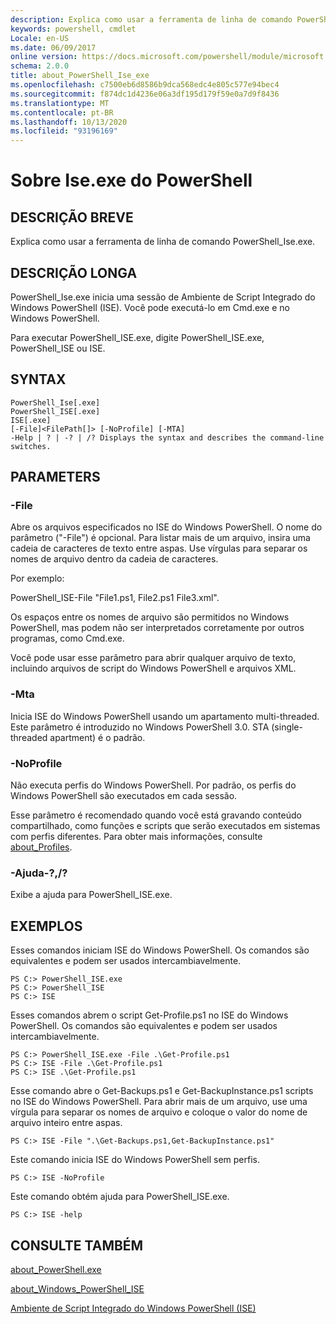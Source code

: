 ```yaml
---
description: Explica como usar a ferramenta de linha de comando PowerShell_Ise.exe.
keywords: powershell, cmdlet
Locale: en-US
ms.date: 06/09/2017
online version: https://docs.microsoft.com/powershell/module/microsoft.powershell.core/about/about_powershell_ise_exe?view=powershell-5.1&WT.mc_id=ps-gethelp
schema: 2.0.0
title: about_PowerShell_Ise_exe
ms.openlocfilehash: c7500eb6d8586b9dca568edc4e805c577e94bec4
ms.sourcegitcommit: f874dc1d4236e06a3df195d179f59e0a7d9f8436
ms.translationtype: MT
ms.contentlocale: pt-BR
ms.lasthandoff: 10/13/2020
ms.locfileid: "93196169"
---
```

# <a name="about-powershell-iseexe"></a>Sobre Ise.exe do PowerShell

## <a name="short-description"></a>DESCRIÇÃO BREVE

Explica como usar a ferramenta de linha de comando PowerShell_Ise.exe.

## <a name="long-description"></a>DESCRIÇÃO LONGA

PowerShell_Ise.exe inicia uma sessão de Ambiente de Script Integrado do Windows PowerShell (ISE). Você pode executá-lo em Cmd.exe e no Windows PowerShell.

Para executar PowerShell_ISE.exe, digite PowerShell_ISE.exe, PowerShell_ISE ou ISE.

## <a name="syntax"></a>SYNTAX

```
PowerShell_Ise[.exe]
PowerShell_ISE[.exe]
ISE[.exe]
[-File]<FilePath[]> [-NoProfile] [-MTA]
-Help | ? | -? | /? Displays the syntax and describes the command-line switches.
```

## <a name="parameters"></a>PARAMETERS

### <a name="-file"></a>-File

Abre os arquivos especificados no ISE do Windows PowerShell. O nome do parâmetro ("-File") é opcional. Para listar mais de um arquivo, insira uma cadeia de caracteres de texto entre aspas. Use vírgulas para separar os nomes de arquivo dentro da cadeia de caracteres.

Por exemplo:

PowerShell_ISE-File "File1.ps1, File2.ps1 File3.xml".

Os espaços entre os nomes de arquivo são permitidos no Windows PowerShell, mas podem não ser interpretados corretamente por outros programas, como Cmd.exe.

Você pode usar esse parâmetro para abrir qualquer arquivo de texto, incluindo arquivos de script do Windows PowerShell e arquivos XML.

### <a name="-mta"></a>-Mta

Inicia ISE do Windows PowerShell usando um apartamento multi-threaded. Este parâmetro é introduzido no Windows PowerShell 3.0. STA (single-threaded apartment) é o padrão.

### <a name="-noprofile"></a>-NoProfile

Não executa perfis do Windows PowerShell. Por padrão, os perfis do Windows PowerShell são executados em cada sessão.

Esse parâmetro é recomendado quando você está gravando conteúdo compartilhado, como funções e scripts que serão executados em sistemas com perfis diferentes.
Para obter mais informações, consulte [about_Profiles](about_Profiles.md).

### <a name="-help---"></a>-Ajuda-?,/?

Exibe a ajuda para PowerShell_ISE.exe.

## <a name="examples"></a>EXEMPLOS

Esses comandos iniciam ISE do Windows PowerShell. Os comandos são equivalentes e podem ser usados intercambiavelmente.

```
PS C:> PowerShell_ISE.exe
PS C:> PowerShell_ISE
PS C:> ISE
```

Esses comandos abrem o script Get-Profile.ps1 no ISE do Windows PowerShell.
Os comandos são equivalentes e podem ser usados intercambiavelmente.

```
PS C:> PowerShell_ISE.exe -File .\Get-Profile.ps1
PS C:> ISE -File .\Get-Profile.ps1
PS C:> ISE .\Get-Profile.ps1
```

Esse comando abre o Get-Backups.ps1 e Get-BackupInstance.ps1 scripts no ISE do Windows PowerShell. Para abrir mais de um arquivo, use uma vírgula para separar os nomes de arquivo e coloque o valor do nome de arquivo inteiro entre aspas.

```
PS C:> ISE -File ".\Get-Backups.ps1,Get-BackupInstance.ps1"
```

Este comando inicia ISE do Windows PowerShell sem perfis.

```
PS C:> ISE -NoProfile
```

Este comando obtém ajuda para PowerShell_ISE.exe.

```
PS C:> ISE -help
```

## <a name="see-also"></a>CONSULTE TAMBÉM

[about_PowerShell.exe](about_PowerShell_exe.md)

[about_Windows_PowerShell_ISE](about_Windows_PowerShell_ISE.md)

[Ambiente de Script Integrado do Windows PowerShell (ISE)](/powershell/scripting/windows-powershell/ise/introducing-the-windows-powershell-ise)
